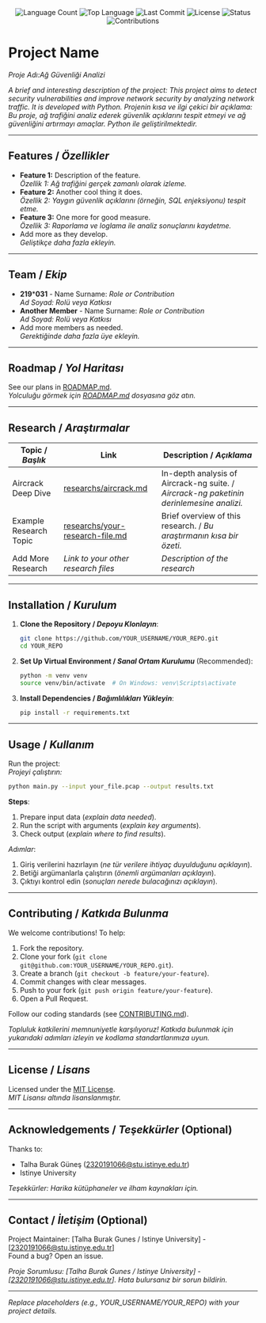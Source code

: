 <div align="center">
  <img src="https://img.shields.io/github/languages/count/talhaburakgunes/project?style=flat-square&color=blueviolet" alt="Language Count">
  <img src="https://img.shields.io/github/languages/top/talhaburakgunes/project?style=flat-square&color=1e90ff" alt="Top Language">
  <img src="https://img.shields.io/github/last-commit/talhaburakgunes/project?style=flat-square&color=ff69b4" alt="Last Commit">
  <img src="https://img.shields.io/github/license/talhaburakgunes/project?style=flat-square&color=yellow" alt="License">
  <img src="https://img.shields.io/badge/Status-Active-green?style=flat-square" alt="Status">
  <img src="https://img.shields.io/badge/Contributions-Welcome-brightgreen?style=flat-square" alt="Contributions">
</div>

# Project Name
*Proje Adı:Ağ Güvenliği Analizi*

*A brief and interesting description of the project: This project aims to detect security vulnerabilities and improve network security by analyzing network traffic. It is developed with Python.*
*Projenin kısa ve ilgi çekici bir açıklama: Bu proje, ağ trafiğini analiz ederek güvenlik açıklarını tespit etmeyi ve ağ güvenliğini artırmayı amaçlar. Python ile geliştirilmektedir.*

---

## Features / *Özellikler*

- **Feature 1:** Description of the feature.  
  *Özellik 1: Ağ trafiğini gerçek zamanlı olarak izleme.*
- **Feature 2:** Another cool thing it does.  
  *Özellik 2: Yaygın güvenlik açıklarını (örneğin, SQL enjeksiyonu) tespit etme.*
- **Feature 3:** One more for good measure.  
  *Özellik 3: Raporlama ve loglama ile analiz sonuçlarını kaydetme.*
- Add more as they develop.  
  *Geliştikçe daha fazla ekleyin.*

---

## Team / *Ekip*

- **219*****031** - Name Surname: *Role or Contribution*  
  *Ad Soyad: Rolü veya Katkısı*
- **Another Member** - Name Surname: *Role or Contribution*  
  *Ad Soyad: Rolü veya Katkısı*
- Add more members as needed.  
  *Gerektiğinde daha fazla üye ekleyin.*

---

## Roadmap / *Yol Haritası*

See our plans in [ROADMAP.md](ROADMAP.md).  
*Yolculuğu görmek için [ROADMAP.md](ROADMAP.md) dosyasına göz atın.*

---

## Research / *Araştırmalar*

| Topic / *Başlık*        | Link                                    | Description / *Açıklama*                        |
|-------------------------|-----------------------------------------|------------------------------------------------|
| Aircrack Deep Dive      | [researchs/aircrack.md](researchs/aircrack.md) | In-depth analysis of Aircrack-ng suite. / *Aircrack-ng paketinin derinlemesine analizi.* |
| Example Research Topic  | [researchs/your-research-file.md](researchs/your-research-file.md) | Brief overview of this research. / *Bu araştırmanın kısa bir özeti.* |
| Add More Research       | *Link to your other research files*     | *Description of the research*                  |

---

## Installation / *Kurulum*

1. **Clone the Repository / *Depoyu Klonlayın***:  
   ```bash
   git clone https://github.com/YOUR_USERNAME/YOUR_REPO.git
   cd YOUR_REPO
   ```

2. **Set Up Virtual Environment / *Sanal Ortam Kurulumu*** (Recommended):  
   ```bash
   python -m venv venv
   source venv/bin/activate  # On Windows: venv\Scripts\activate
   ```

3. **Install Dependencies / *Bağımlılıkları Yükleyin***:  
   ```bash
   pip install -r requirements.txt
   ```

---

## Usage / *Kullanım*

Run the project:  
*Projeyi çalıştırın:*

```bash
python main.py --input your_file.pcap --output results.txt
```

**Steps**:  
1. Prepare input data (*explain data needed*).  
2. Run the script with arguments (*explain key arguments*).  
3. Check output (*explain where to find results*).  

*Adımlar*:  
1. Giriş verilerini hazırlayın (*ne tür verilere ihtiyaç duyulduğunu açıklayın*).  
2. Betiği argümanlarla çalıştırın (*önemli argümanları açıklayın*).  
3. Çıktıyı kontrol edin (*sonuçları nerede bulacağınızı açıklayın*).

---

## Contributing / *Katkıda Bulunma*

We welcome contributions! To help:  
1. Fork the repository.  
2. Clone your fork (`git clone git@github.com:YOUR_USERNAME/YOUR_REPO.git`).  
3. Create a branch (`git checkout -b feature/your-feature`).  
4. Commit changes with clear messages.  
5. Push to your fork (`git push origin feature/your-feature`).  
6. Open a Pull Request.  

Follow our coding standards (see [CONTRIBUTING.md](CONTRIBUTING.md)).  

*Topluluk katkilerini memnuniyetle karşılıyoruz! Katkıda bulunmak için yukarıdaki adımları izleyin ve kodlama standartlarımıza uyun.*

---

## License / *Lisans*

Licensed under the [MIT License](LICENSE.md).  
*MIT Lisansı altında lisanslanmıştır.*

---

## Acknowledgements / *Teşekkürler* (Optional)

Thanks to:  
- Talha Burak Güneş (2320191066@stu.istinye.edu.tr) 
- Istinye University

*Teşekkürler: Harika kütüphaneler ve ilham kaynakları için.*

---

## Contact / *İletişim* (Optional)

Project Maintainer: [Talha Burak Gunes / Istinye University] - [2320191066@stu.istinye.edu.tr]  
Found a bug? Open an issue.  

*Proje Sorumlusu: [Talha Burak Gunes / Istinye University] - [2320191066@stu.istinye.edu.tr]. Hata bulursanız bir sorun bildirin.*

---

*Replace placeholders (e.g., YOUR_USERNAME/YOUR_REPO) with your project details.*
